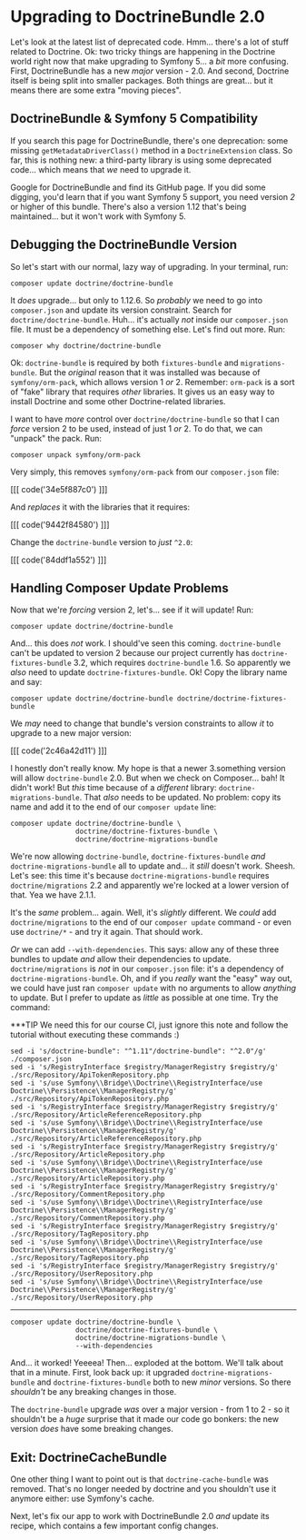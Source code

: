 # Upgrading to DoctrineBundle 2.0

Let's look at the latest list of deprecated code. Hmm... there's a lot of stuff
related to Doctrine. Ok: two tricky things are happening in the Doctrine world
right now that make upgrading to Symfony 5... a *bit* more confusing. First,
DoctrineBundle has a new *major* version - 2.0. And second, Doctrine itself is
being split into smaller packages. Both things are great... but it means there
are some extra "moving pieces".

## DoctrineBundle & Symfony 5 Compatibility

If you search this page for DoctrineBundle, there's one deprecation: some missing
`getMetadataDriverClass()` method in a `DoctrineExtension` class. So far, this
is nothing new: a third-party library is using some deprecated code... which means
that *we* need to upgrade it.

Google for DoctrineBundle and find its GitHub page. If you did some digging, you'd
learn that if you want Symfony 5 support, you need version *2* or higher of this
bundle. There's also a version 1.12 that's being maintained... but it won't work
with Symfony 5.

## Debugging the DoctrineBundle Version

So let's start with our normal, lazy way of upgrading. In your terminal, run:

```terminal
composer update doctrine/doctrine-bundle
```

It *does* upgrade... but only to 1.12.6. So *probably* we need to go into
`composer.json` and update its version constraint. Search for
`doctrine/doctrine-bundle`. Huh... it's actually *not* inside our `composer.json`
file. It must be a dependency of something else. Let's find out more. Run:

```terminal
composer why doctrine/doctrine-bundle
```

Ok: `doctrine-bundle` is required by both `fixtures-bundle` and `migrations-bundle`.
But the *original* reason that it was installed was because of `symfony/orm-pack`,
which allows version 1 *or* 2. Remember: `orm-pack` is a sort of "fake" library
that requires *other* libraries. It gives us an easy way to install Doctrine and
some other Doctrine-related libraries.

I want to have *more* control over `doctrine/doctrine-bundle` so that I can
*force* version 2 to be used, instead of just 1 *or* 2. To do that, we can "unpack"
the pack. Run:

```terminal
composer unpack symfony/orm-pack
```

Very simply, this removes `symfony/orm-pack` from our `composer.json` file:

[[[ code('34e5f887c0') ]]]

And *replaces* it with the libraries that it requires:

[[[ code('9442f84580') ]]]

Change the `doctrine-bundle` version to *just* `^2.0`:

[[[ code('84ddf1a552') ]]]

## Handling Composer Update Problems

Now that we're *forcing* version 2, let's... see if it will update! Run:

```terminal
composer update doctrine/doctrine-bundle
```

And... this does *not* work. I should've seen this coming. `doctrine-bundle`
can't be updated to version 2 because our project currently has
`doctrine-fixtures-bundle` 3.2, which requires `doctrine-bundle` 1.6. So apparently
we *also* need to update `doctrine-fixtures-bundle`. Ok! Copy the library name
and say:

```terminal
composer update doctrine/doctrine-bundle doctrine/doctrine-fixtures-bundle
```

We *may* need to change that bundle's version constraints to allow *it* to upgrade
to a new major version:

[[[ code('2c46a42d11') ]]]

I honestly don't really know. My hope is that a newer 3.something version will
allow `doctrine-bundle` 2.0. But when we check on Composer... bah! It didn't work!
But *this* time because of a *different* library: `doctrine-migrations-bundle`.
That *also* needs to be updated. No problem: copy its name and add it to the end
of our `composer update` line:

```terminal-silent
composer update doctrine/doctrine-bundle \
                doctrine/doctrine-fixtures-bundle \
                doctrine/doctrine-migrations-bundle
```

We're now allowing `doctrine-bundle`, `doctrine-fixtures-bundle` *and*
`doctrine-migrations-bundle` all to update and... it *still* doesn't work. Sheesh.
Let's see: this time it's because `doctrine-migrations-bundle` requires
`doctrine/migrations` 2.2 and apparently we're locked at a lower version of
that. Yea we have 2.1.1.

It's the *same* problem... again. Well, it's *slightly* different. We *could*
add `doctrine/migrations` to the end of our `composer update` command - or even
use `doctrine/*` - and try it again. That should work.

*Or* we can add `--with-dependencies`. This says: allow any of these three bundles
to update *and* allow their dependencies to update. `doctrine/migrations` is
*not* in our `composer.json` file: it's a dependency of `doctrine-migrations-bundle`.
Oh, and if you *really* want the "easy" way out, we could have just ran
`composer update` with no arguments to allow *anything* to update. But I prefer to
update as *little* as possible at one time. Try the command:

***TIP
We need this for our course CI, just ignore this note and follow the tutorial
without executing these commands :)
```terminal-silent
sed -i 's/doctrine-bundle": "^1.11"/doctrine-bundle": "^2.0"/g' ./composer.json
sed -i 's/RegistryInterface $registry/ManagerRegistry $registry/g' ./src/Repository/ApiTokenRepository.php
sed -i 's/use Symfony\\Bridge\\Doctrine\\RegistryInterface/use Doctrine\\Persistence\\ManagerRegistry/g' ./src/Repository/ApiTokenRepository.php
sed -i 's/RegistryInterface $registry/ManagerRegistry $registry/g' ./src/Repository/ArticleReferenceRepository.php
sed -i 's/use Symfony\\Bridge\\Doctrine\\RegistryInterface/use Doctrine\\Persistence\\ManagerRegistry/g' ./src/Repository/ArticleReferenceRepository.php
sed -i 's/RegistryInterface $registry/ManagerRegistry $registry/g' ./src/Repository/ArticleRepository.php
sed -i 's/use Symfony\\Bridge\\Doctrine\\RegistryInterface/use Doctrine\\Persistence\\ManagerRegistry/g' ./src/Repository/ArticleRepository.php
sed -i 's/RegistryInterface $registry/ManagerRegistry $registry/g' ./src/Repository/CommentRepository.php
sed -i 's/use Symfony\\Bridge\\Doctrine\\RegistryInterface/use Doctrine\\Persistence\\ManagerRegistry/g' ./src/Repository/CommentRepository.php
sed -i 's/RegistryInterface $registry/ManagerRegistry $registry/g' ./src/Repository/TagRepository.php
sed -i 's/use Symfony\\Bridge\\Doctrine\\RegistryInterface/use Doctrine\\Persistence\\ManagerRegistry/g' ./src/Repository/TagRepository.php
sed -i 's/RegistryInterface $registry/ManagerRegistry $registry/g' ./src/Repository/UserRepository.php
sed -i 's/use Symfony\\Bridge\\Doctrine\\RegistryInterface/use Doctrine\\Persistence\\ManagerRegistry/g' ./src/Repository/UserRepository.php
```
***

```terminal-silent
composer update doctrine/doctrine-bundle \
                doctrine/doctrine-fixtures-bundle \
                doctrine/doctrine-migrations-bundle \
                --with-dependencies
```

And... it worked! Yeeeea! Then... exploded at the bottom. We'll talk about that
in a minute. First, look back up: it upgraded `doctrine-migrations-bundle` and
`doctrine-fixtures-bundle` both to new *minor* versions. So there *shouldn't* be
any breaking changes in those.

The `doctrine-bundle` upgrade *was* over a major version - from 1 to 2 - so it
shouldn't be a *huge* surprise that it made our code go bonkers: the new version
*does* have some breaking changes.

## Exit: DoctrineCacheBundle

One other thing I want to point out is that `doctrine-cache-bundle` was removed.
That's no longer needed by doctrine and you shouldn't use it anymore either: use
Symfony's cache.

Next, let's fix our app to work with DoctrineBundle 2.0 *and* update its recipe,
which contains a few important config changes.
